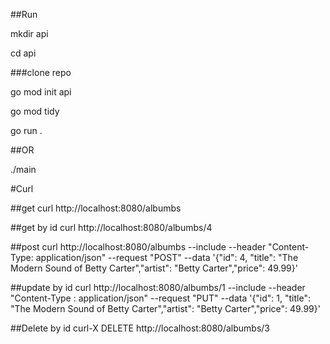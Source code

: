 ##Run

mkdir api

cd api 

###clone repo

go mod init api

go mod tidy

go run .

##OR

./main


#Curl

##get
curl http://localhost:8080/albumbs

##get by id
curl http://localhost:8080/albumbs/4


##post
curl http://localhost:8080/albumbs  --include  --header "Content-Type: application/json"  --request "POST"  --data '{"id": 4, "title": "The Modern Sound of Betty Carter","artist": "Betty Carter","price": 49.99}'

##update by id
curl http://localhost:8080/albumbs/1  --include  --header "Content-Type
: application/json"  --request "PUT"  --data '{"id": 1, "title": "The Modern Sound 
of Betty Carter","artist": "Betty Carter","price": 49.99}'

##Delete by id
curl-X DELETE http://localhost:8080/albumbs/3